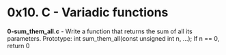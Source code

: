 # 0x10. C - Variadic functions<br/>
**0-sum_them_all.c** - Write a function that returns the sum of all its parameters. Prototype: int sum_them_all(const unsigned int n, ...); If n == 0, return 0<br/><br/>
